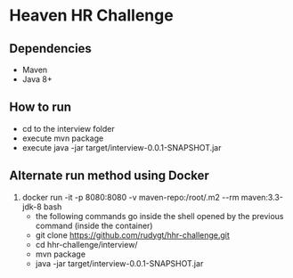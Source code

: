 # Heaven HR Challenge

## Dependencies

* Maven
* Java 8+ 

## How to run

* cd to the interview folder
* execute mvn package
* execute java -jar target/interview-0.0.1-SNAPSHOT.jar

## Alternate run method using Docker

1. docker run -it -p 8080:8080 -v maven-repo:/root/.m2 --rm maven:3.3-jdk-8 bash
	* the following commands go inside the shell opened by the previous command (inside the container)
	* git clone https://github.com/rudygt/hhr-challenge.git
	* cd hhr-challenge/interview/
	* mvn package
	* java -jar target/interview-0.0.1-SNAPSHOT.jar